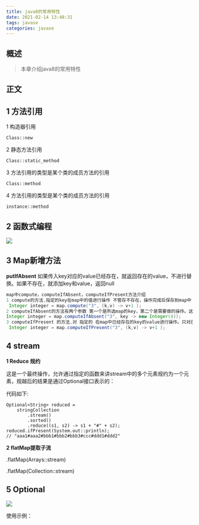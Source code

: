 ```yaml
---
title: java8的常用特性
date: 2021-02-14 13:48:31
tags: javase
categories: javase
---
```


## 概述

> 本章介绍java8的常用特性

<!--more-->

## 正文

## 1 方法引用

1 构造器引用

```
Class::new
```

2 静态方法引用

```
Class::static_method
```

3 方法引用的类型是某个类的成员方法的引用

```
Class::method
```

4 方法引用的类型是某个类的成员方法的引用

```
instance::method
```

## 2 函数式编程

![](https://photos.alitaalice.cn/image/20210214140544.png)

## 3 Map新增方法

**putIfAbsent**  如果传入key对应的value已经存在，就返回存在的value，不进行替换。如果不存在，就添加key和value，返回null

```java
map中compute，computeIfAbsent，computeIfPresent方法介绍
1 compute的方法,指定的key在map中的值进行操作 不管存不存在，操作完成后保存到map中
 Integer integer = map.compute("3", (k,v) -> v+1 );
2 computeIfAbsent的方法有两个参数 第一个是所选map的key，第二个是需要做的操作。这个方法当key值不存在时才起作用。
Integer integer = map.computeIfAbsent("3", key -> new Integer(4));
3 computeIfPresent 的方法,对 指定的 在map中已经存在的key的value进行操作。只对已经存在key的进行操作，其他不操作
 Integer integer = map.computeIfPresent("3", (k,v) -> v+1 );
```

## 4 stream

**1 Reduce 规约**

这是一个最终操作，允许通过指定的函数来讲stream中的多个元素规约为一个元素，规越后的结果是通过Optional接口表示的：

代码如下:

```
Optional<String> reduced =
    stringCollection
        .stream()
        .sorted()
        .reduce((s1, s2) -> s1 + "#" + s2);
reduced.ifPresent(System.out::println);
// "aaa1#aaa2#bbb1#bbb2#bbb3#ccc#ddd1#ddd2"
```

**2 flatMap提取子流**

.flatMap(Arrays::stream)

.flatMap(Collection::stream)

## 5 Optional

![](https://photos.alitaalice.cn/image/20210214141327.png)

使用示例：

